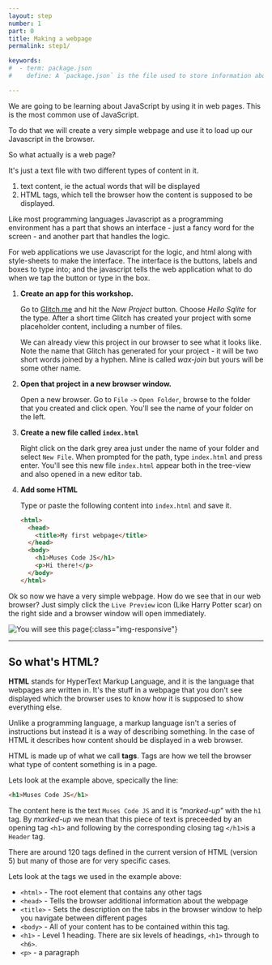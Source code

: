 ```yaml
---
layout: step
number: 1
part: 0
title: Making a webpage
permalink: step1/

keywords:
#  - term: package.json
#    define: A `package.json` is the file used to store information about a Node.js project, such as its name and its dependencies. Read more [here](https://docs.npmjs.com/files/package.json).

---
```


<!-- https://developer.mozilla.org/en-US/docs/Web/HTML -->

We are going to be learning about JavaScript by using it in web pages.  This is the most common use of JavaScript.

To do that we will create a very simple webpage and use it to load up our Javascript in the browser.

So what actually is a web page?

It's just a text file with two different types of content in it.

1. text content, ie the actual words that will be displayed
2. HTML tags, which tell the browser how the content is supposed to be displayed.

Like most programming languages Javascript as a programming environment has a part that 
shows an interface - just a fancy word for the screen - and another part that handles
the logic.  

For web applications we use Javascript for the logic, and html along with style-sheets to
make the interface.  The interface is the buttons, labels and boxes to type into; and
the javascript tells the web application what to do when we tap the button or type in
the box.

1. **Create an app for this workshop.**

    Go to [Glitch.me](http://glitch.me) and hit the *New Project* button.  Choose *Hello Sqlite* for the type.  After a short time
    Glitch has created your project with some placeholder content, including a number of files.  
    
    We can already view this project in our browser to see what it looks like.  Note the name that Glitch has generated for your
    project - it will be two short words joined by a hyphen.  Mine is called *wax-join* but yours will be some other name.

2. **Open that project in a new browser window.**

    Open a new browser.  Go to  `File` `->` `Open Folder`, browse to the folder that you created and click open.  You'll see the name of your folder on the left.

3. **Create a new file called `index.html`**

    Right click on the dark grey area just under the name of your folder and select `New File`. When prompted for the path, type `index.html` and press enter.  You'll see this new file `index.html` appear both in the tree-view and also opened in a new editor tab.

4. **Add some HTML**

    Type or paste the following content into `index.html` and save it.

    ```html
    <html>
      <head>
        <title>My first webpage</title>
      </head>
      <body>
        <h1>Muses Code JS</h1>
        <p>Hi there!</p>
      </body>
    </html>
    ```

Ok so now we have a very simple webpage.  How do we see that in our web browser?  Just simply click the `Live Preview` icon (Like Harry Potter scar) on the right side and a browser window will open immediately.


![You will see this page](../assets/intro-html.png){:class="img-responsive"}

---
## So what's HTML?

**HTML** stands for HyperText Markup Language, and it is the language that webpages are written in.  It's the stuff in a webpage that you don't see displayed which the browser uses to know how it is supposed to show everything else.

Unlike a programming language, a markup language isn't a series of instructions but instead it is a way of describing something. In the case of HTML it describes how content should be displayed in a web browser.

HTML is made up of what we call **tags**.  Tags are how we tell the browser what type of content something is in a page.

Lets look at the example above, specically the line:

```html
<h1>Muses Code JS</h1>
```

The content here is the text `Muses Code JS` and it is *"marked-up"* with the `h1` tag.  By *marked-up* we mean that this piece of text is preceeded by an opening tag `<h1>` and following by the corresponding closing tag `</h1>`is a `Header` tag.

There are around 120 tags defined in the current version of HTML (version 5) but many of those are for very specific cases.

Lets look at the tags we used in the example above:

* `<html>` - The root element that contains any other tags
* `<head>` - Tells the browser additional information about the webpage
* `<title>` - Sets the description on the tabs in the browser window to help you navigate between different pages
* `<body>` - All of your content has to be contained within this tag.
* `<h1>` - Level 1 heading.  There are six levels of headings, `<h1>` through to `<h6>`.
* `<p>` - a paragraph
